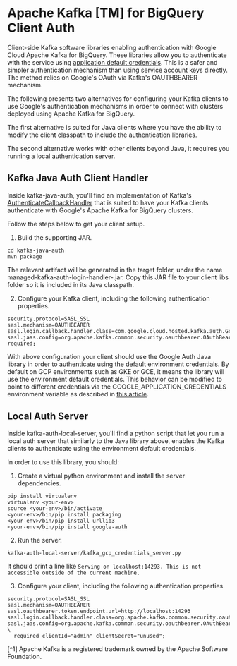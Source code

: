 # Apache Kafka [TM] for BigQuery Client Auth

Client-side Kafka software libraries enabling authentication with Google Cloud Apache Kafka for BigQuery. These libraries allow you to authenticate with the service using [application default credentials](http://cloud/docs/authentication/provide-credentials-adc). This is a safer and simpler authentication mechanism than using service account keys directly. The method relies on Google's OAuth via Kafka's OAUTHBEARER mechanism.

The following presents two alternatives for configuring your Kafka clients to use Google's authentication mechanisms in order to connect with clusters deployed using Apache Kafka for BigQuery.

The first alternative is suited for Java clients where you have the ability to modify the client classpath to include the authentication libraries.

The second alternative works with other clients beyond Java, it requires you running a local authentication server.

## Kafka Java Auth Client Handler

Inside kafka-java-auth, you'll find an implementation of Kafka's [AuthenticateCallbackHandler](https://kafka.apache.org/20/javadoc/org/apache/kafka/common/security/auth/AuthenticateCallbackHandler.html) that is suited to have your Kafka clients authenticate with Google's Apache Kafka for BigQuery clusters.

Follow the steps below to get your client setup.

1. Build the supporting JAR.
```
cd kafka-java-auth
mvn package
```

The relevant artifact will be generated in the target folder, under the name managed-kafka-auth-login-handler-<version>.jar. Copy this JAR file to your client libs folder so it is included in its Java classpath.

2. Configure your Kafka client, including the following authentication properties.
```
security.protocol=SASL_SSL
sasl.mechanism=OAUTHBEARER
sasl.login.callback.handler.class=com.google.cloud.hosted.kafka.auth.GcpLoginCallbackHandler
sasl.jaas.config=org.apache.kafka.common.security.oauthbearer.OAuthBearerLoginModule required;
```

With above configuration your client should use the Google Auth Java library in order to authenticate using the default environment credentials. By default on GCP environments such as GKE or GCE, it means the library will use the environment default credentials. This behavior can be modified to point to different credentials via the GOOGLE_APPLICATION_CREDENTIALS environment variable as described in [this article](https://github.com/googleapis/google-auth-library-java?tab=readme-ov-file#getting-application-default-credentials).

## Local Auth Server

Inside kafka-auth-local-server, you'll find a python script that let you run a local auth server that similarly to the Java library above, enables the Kafka clients to authenticate using the environment default credentials.

In order to use this library, you should:

1. Create a virtual python environment and install the server dependencies.
```
pip install virtualenv
virtualenv <your-env>
source <your-env>/bin/activate
<your-env>/bin/pip install packaging
<your-env>/bin/pip install urllib3
<your-env>/bin/pip install google-auth
```

2. Run the server.
```
kafka-auth-local-server/kafka_gcp_credentials_server.py
```
It should print a line like `Serving on localhost:14293. This is not accessible outside of the current machine.`

3. Configure your client, including the following authentication properties.
```
security.protocol=SASL_SSL
sasl.mechanism=OAUTHBEARER
sasl.oauthbearer.token.endpoint.url=http://localhost:14293
sasl.login.callback.handler.class=org.apache.kafka.common.security.oauthbearer.secured.OAuthBearerLoginCallbackHandler
sasl.jaas.config=org.apache.kafka.common.security.oauthbearer.OAuthBearerLoginModule \
  required clientId="admin" clientSecret="unused";
```

[^1] Apache Kafka is a registered trademark owned by the Apache Software Foundation. 





